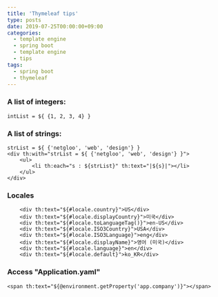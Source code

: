 ```yaml
---
title: 'Thymeleaf tips'
type: posts
date: 2019-07-25T00:00:00+09:00
categories: 
  - template engine
  - spring boot
  - template engine
  - tips
tags:
  - spring boot
  - thymeleaf
---
```


### A list of integers:

    intList = ${ {1, 2, 3, 4} }

### A list of strings:

    strList = ${ {'netgloo', 'web', 'design'} }
    <div th:with="strList = ${ {'netgloo', 'web', 'design'} }">
        <ul>
            <li th:each="s : ${strList}" th:text="|${s}|"></li>
        </ul>
    </div>

### Locales

        <div th:text="${#locale.country}">US</div>
        <div th:text="${#locale.displayCountry}">미국</div>
        <div th:text="${#locale.toLanguageTag()}">en-US</div>
        <div th:text="${#locale.ISO3Country}">USA</div>
        <div th:text="${#locale.ISO3Language}">eng</div>
        <div th:text="${#locale.displayName}">영어 (미국)</div>
        <div th:text="${#locale.language}">en</div>
        <div th:text="${#locale.default}">ko_KR</div>

### Access "Application.yaml"

    <span th:text="${@environment.getProperty('app.company')}"></span>
